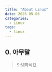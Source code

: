 ```yaml
---
title: "About Linux"
date: 2025-05-03
categories:
  - Linux
tags:
  - linux
---
```


## 0. 아무말
> 안녕하세요